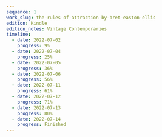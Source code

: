 ```yaml
---
sequence: 1
work_slug: the-rules-of-attraction-by-bret-easton-ellis
edition: Kindle
edition_notes: Vintage Contemporaries
timeline:
  - date: 2022-07-02
    progress: 9%
  - date: 2022-07-04
    progress: 25%
  - date: 2022-07-05
    progress: 36%
  - date: 2022-07-06
    progress: 56%
  - date: 2022-07-11
    progress: 61%
  - date: 2022-07-12
    progress: 71%
  - date: 2022-07-13
    progress: 80%
  - date: 2022-07-14
    progress: Finished
---
```

